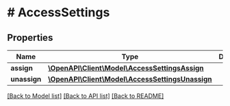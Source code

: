 # # AccessSettings

## Properties

Name | Type | Description | Notes
------------ | ------------- | ------------- | -------------
**assign** | [**\OpenAPI\Client\Model\AccessSettingsAssign**](AccessSettingsAssign.md) |  | [optional]
**unassign** | [**\OpenAPI\Client\Model\AccessSettingsUnassign**](AccessSettingsUnassign.md) |  | [optional]

[[Back to Model list]](../../README.md#models) [[Back to API list]](../../README.md#endpoints) [[Back to README]](../../README.md)
